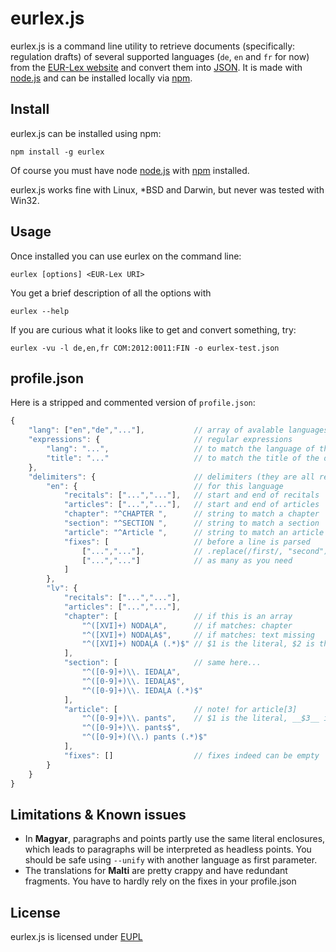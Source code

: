 # eurlex.js

eurlex.js is a command line utility to retrieve documents (specifically: regulation drafts) of several supported languages (`de`, `en` and `fr` for now) from the [EUR-Lex website](http://eur-lex.europa.eu/) and convert them into [JSON](http://json.org/). It is made with [node.js](http://nodejs.org/) and can be installed locally via [npm](https://npmjs.org/).

## Install

eurlex.js can be installed using npm:

    npm install -g eurlex

Of course you must have node [node.js](http://nodejs.org/) with [npm](https://npmjs.org/) installed.

eurlex.js works fine with Linux, *BSD and Darwin, but never was tested with Win32.

## Usage

Once installed you can use eurlex on the command line:

    eurlex [options] <EUR-Lex URI>

You get a brief description of all the options with

    eurlex --help

If you are curious what it looks like to get and convert something, try:

    eurlex -vu -l de,en,fr COM:2012:0011:FIN -o eurlex-test.json

## profile.json

Here is a stripped and commented version of `profile.json`:

````javascript
{
	"lang": ["en","de","..."],           // array of avalable languages
	"expressions": {                     // regular expressions
		"lang": "...",                   // to match the language of the document 
		"title": "..."                   // to match the title of the document
	},
	"delimiters": {                      // delimiters (they are all regex)
		"en": {                          // for this language 
			"recitals": ["...","..."],   // start and end of recitals
			"articles": ["...","..."],   // start and end of articles
			"chapter": "^CHAPTER ",      // string to match a chapter
			"section": "^SECTION ",      // string to match a section
			"article": "^Article ",      // string to match an article
			"fixes": [                   // before a line is parsed
				["...","..."],           // .replace(/first/, "second")
				["...","..."]            // as many as you need
			]
		},
		"lv": {
			"recitals": ["...","..."],
			"articles": ["...","..."],
			"chapter": [                 // if this is an array
				"^([XVI]+) NODAĻA",      // if matches: chapter
				"^([XVI]+) NODAĻA$",     // if matches: text missing
				"^([XVI]+) NODAĻA (.*)$" // $1 is the literal, $2 is the text
			],
			"section": [                 // same here...
				"^([0-9]+)\\. IEDAĻA", 
				"^([0-9]+)\\. IEDAĻA$", 
				"^([0-9]+)\\. IEDAĻA (.*)$"
			],
			"article": [                 // note! for article[3] 
				"^([0-9]+)\\. pants",    // $1 is the literal, __$3__ is the text
				"^([0-9]+)\\. pants$", 
				"^([0-9]+)(\\.) pants (.*)$"
			],
			"fixes": []                  // fixes indeed can be empty
		}
	}
}
````

## Limitations & Known issues

* In __Magyar__, paragraphs and points partly use the same literal enclosures, which leads to paragraphs will be interpreted as headless points. You should be safe using `--unify` with another language as first parameter.
* The translations for __Malti__ are pretty crappy and have redundant fragments. You have to hardly rely on the fixes in your profile.json

## License

eurlex.js is licensed under [EUPL](http://joinup.ec.europa.eu/software/page/eupl/licence-eupl)
